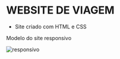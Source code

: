 # WEBSITE DE VIAGEM

- Site criado com HTML e CSS 

Modelo do site responsivo 


![responsivo](https://user-images.githubusercontent.com/60434681/82055877-88f1d680-9697-11ea-9bc1-ba3162efaaa7.gif)


